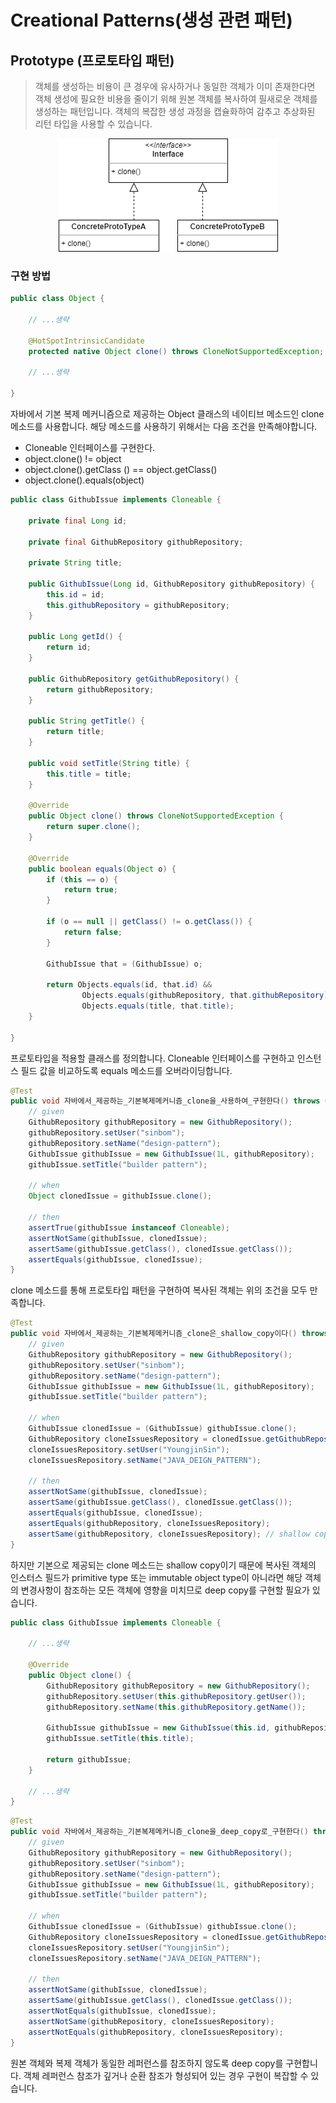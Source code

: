# Creational Patterns(생성 관련 패턴)

## Prototype (프로토타입 패턴)
> 객체를 생성하는 비용이 큰 경우에 유사하거나 동일한 객체가 이미 존재한다면 객체 생성에
> 필요한 비용을 줄이기 위해 원본 객체를 복사하여 필새로운 객체를 생성하는 패턴입니다.
> 객체의 복잡한 생성 과정을 캡슐화하여 감추고 추상화된 리턴 타입을 사용할 수 있습니다.

<p align="center">
    <img src="https://github.com/sinbom/design-patterns/blob/master/resources/prototype.png?raw=true"/>
</p>

### 구현 방법

```java
public class Object {
    
    // ...생략
    
    @HotSpotIntrinsicCandidate
    protected native Object clone() throws CloneNotSupportedException;

    // ...생략
    
}
```

자바에서 기본 복제 메커니즘으로 제공하는 Object 클래스의 네이티브 메소드인 clone 메소드를 사용합니다.
해당 메소드를 사용하기 위해서는 다음 조건을 만족해야합니다.
- Cloneable 인터페이스를 구현한다.
- object.clone() != object
- object.clone().getClass () == object.getClass()
- object.clone().equals(object)

```java
public class GithubIssue implements Cloneable {

    private final Long id;

    private final GithubRepository githubRepository;

    private String title;

    public GithubIssue(Long id, GithubRepository githubRepository) {
        this.id = id;
        this.githubRepository = githubRepository;
    }

    public Long getId() {
        return id;
    }

    public GithubRepository getGithubRepository() {
        return githubRepository;
    }

    public String getTitle() {
        return title;
    }

    public void setTitle(String title) {
        this.title = title;
    }

    @Override
    public Object clone() throws CloneNotSupportedException {
        return super.clone();
    }

    @Override
    public boolean equals(Object o) {
        if (this == o) {
            return true;
        }

        if (o == null || getClass() != o.getClass()) {
            return false;
        }

        GithubIssue that = (GithubIssue) o;

        return Objects.equals(id, that.id) &&
                Objects.equals(githubRepository, that.githubRepository) &&
                Objects.equals(title, that.title);
    }

}
```

프로토타입을 적용할 클래스를 정의합니다. Cloneable 인터페이스를 구현하고 인스턴스 필드 값을 비교하도록 equals 메소드를 오버라이딩합니다.

```java
@Test
public void 자바에서_제공하는_기본복제메커니즘_clone을_사용하여_구현한다() throws CloneNotSupportedException {
    // given
    GithubRepository githubRepository = new GithubRepository();
    githubRepository.setUser("sinbom");
    githubRepository.setName("design-pattern");
    GithubIssue githubIssue = new GithubIssue(1L, githubRepository);
    githubIssue.setTitle("builder pattern");

    // when
    Object clonedIssue = githubIssue.clone();

    // then
    assertTrue(githubIssue instanceof Cloneable);
    assertNotSame(githubIssue, clonedIssue);
    assertSame(githubIssue.getClass(), clonedIssue.getClass());
    assertEquals(githubIssue, clonedIssue);
}
```

clone 메소드를 통해 프로토타입 패턴을 구현하여 복사된 객체는 위의 조건을 모두 만족합니다.

```java
@Test
public void 자바에서_제공하는_기본복제메커니즘_clone은_shallow_copy이다() throws CloneNotSupportedException {
    // given
    GithubRepository githubRepository = new GithubRepository();
    githubRepository.setUser("sinbom");
    githubRepository.setName("design-pattern");
    GithubIssue githubIssue = new GithubIssue(1L, githubRepository);
    githubIssue.setTitle("builder pattern");

    // when
    GithubIssue clonedIssue = (GithubIssue) githubIssue.clone();
    GithubRepository cloneIssuesRepository = clonedIssue.getGithubRepository();
    cloneIssuesRepository.setUser("YoungjinSin");
    cloneIssuesRepository.setName("JAVA_DEIGN_PATTERN");

    // then
    assertNotSame(githubIssue, clonedIssue);
    assertSame(githubIssue.getClass(), clonedIssue.getClass());
    assertEquals(githubIssue, clonedIssue);
    assertEquals(githubRepository, cloneIssuesRepository);
    assertSame(githubRepository, cloneIssuesRepository); // shallow copy
}

```

하지만 기본으로 제공되는 clone 메소드는 shallow copy이기 때문에 복사된 객체의 인스터스 필드가
primitive type 또는 immutable object type이 아니라면 해당 객체의 변경사항이 참조하는 모든 객체에 
영향을 미치므로 deep copy를 구현할 필요가 있습니다.

```java
public class GithubIssue implements Cloneable {

    // ...생략
    
    @Override
    public Object clone() {
        GithubRepository githubRepository = new GithubRepository();
        githubRepository.setUser(this.githubRepository.getUser());
        githubRepository.setName(this.githubRepository.getName());

        GithubIssue githubIssue = new GithubIssue(this.id, githubRepository);
        githubIssue.setTitle(this.title);

        return githubIssue;
    }

    // ...생략
}
```

```java
@Test
public void 자바에서_제공하는_기본복제메커니즘_clone을_deep_copy로_구현한다() throws CloneNotSupportedException {
    // given
    GithubRepository githubRepository = new GithubRepository();
    githubRepository.setUser("sinbom");
    githubRepository.setName("design-pattern");
    GithubIssue githubIssue = new GithubIssue(1L, githubRepository);
    githubIssue.setTitle("builder pattern");

    // when
    GithubIssue clonedIssue = (GithubIssue) githubIssue.clone();
    GithubRepository cloneIssuesRepository = clonedIssue.getGithubRepository();
    cloneIssuesRepository.setUser("YoungjinSin");
    cloneIssuesRepository.setName("JAVA_DEIGN_PATTERN");

    // then
    assertNotSame(githubIssue, clonedIssue);
    assertSame(githubIssue.getClass(), clonedIssue.getClass());
    assertNotEquals(githubIssue, clonedIssue);
    assertNotSame(githubRepository, cloneIssuesRepository);
    assertNotEquals(githubRepository, cloneIssuesRepository);
}
```

원본 객체와 복제 객체가 동일한 레퍼런스를 참조하지 않도록 deep copy를 구현합니다. 객체 레퍼런스 참조가
깊거나 순환 참조가 형성되어 있는 경우 구현이 복잡할 수 있습니다.
